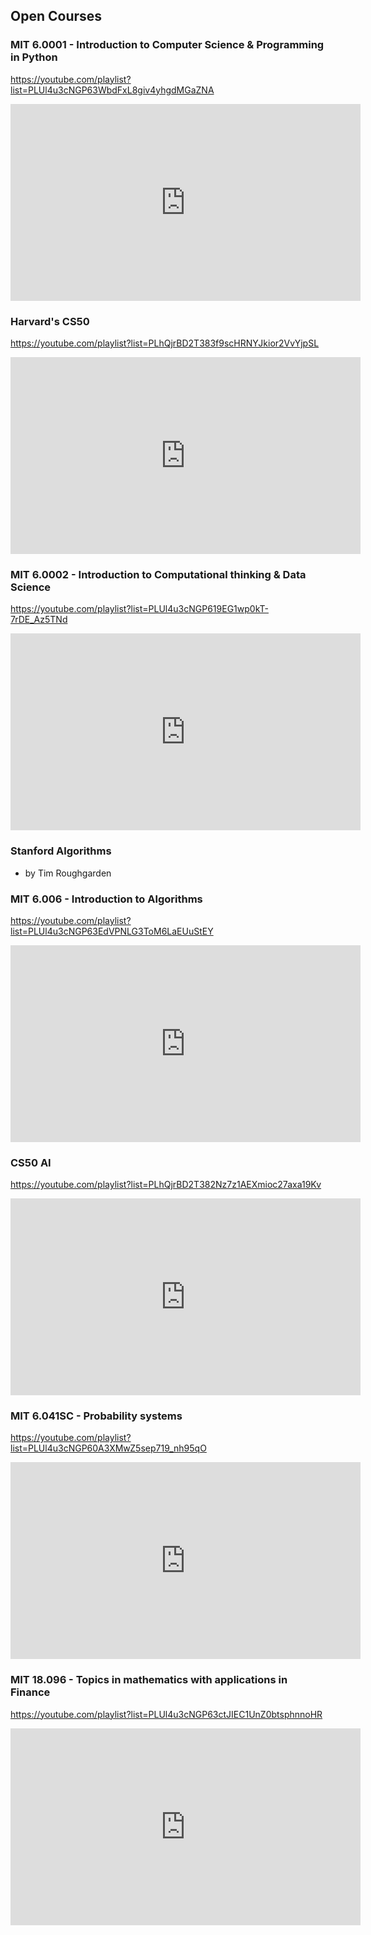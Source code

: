## Open Courses

### MIT 6.0001 - Introduction to Computer Science & Programming in Python
https://youtube.com/playlist?list=PLUl4u3cNGP63WbdFxL8giv4yhgdMGaZNA

<iframe width="560" height="315" src="https://www.youtube.com/embed/videoseries?list=PLUl4u3cNGP63WbdFxL8giv4yhgdMGaZNA" title="YouTube video player" frameborder="0" allow="accelerometer; autoplay; clipboard-write; encrypted-media; gyroscope; picture-in-picture" allowfullscreen></iframe>


### Harvard's CS50
https://youtube.com/playlist?list=PLhQjrBD2T383f9scHRNYJkior2VvYjpSL

<iframe width="560" height="315" src="https://www.youtube.com/embed/videoseries?list=PLhQjrBD2T383f9scHRNYJkior2VvYjpSL" title="YouTube video player" frameborder="0" allow="accelerometer; autoplay; clipboard-write; encrypted-media; gyroscope; picture-in-picture" allowfullscreen></iframe>


### MIT 6.0002 - Introduction to Computational thinking & Data Science
https://youtube.com/playlist?list=PLUl4u3cNGP619EG1wp0kT-7rDE_Az5TNd

<iframe width="560" height="315" src="https://www.youtube.com/embed/videoseries?list=PLUl4u3cNGP619EG1wp0kT-7rDE_Az5TNd" title="YouTube video player" frameborder="0" allow="accelerometer; autoplay; clipboard-write; encrypted-media; gyroscope; picture-in-picture" allowfullscreen></iframe>

### Stanford Algorithms
- by Tim Roughgarden

### MIT 6.006 - Introduction to Algorithms
https://youtube.com/playlist?list=PLUl4u3cNGP63EdVPNLG3ToM6LaEUuStEY

<iframe width="560" height="315" src="https://www.youtube.com/embed/videoseries?list=PLUl4u3cNGP63EdVPNLG3ToM6LaEUuStEY" title="YouTube video player" frameborder="0" allow="accelerometer; autoplay; clipboard-write; encrypted-media; gyroscope; picture-in-picture" allowfullscreen></iframe>


### CS50 AI
https://youtube.com/playlist?list=PLhQjrBD2T382Nz7z1AEXmioc27axa19Kv

<iframe width="560" height="315" src="https://www.youtube.com/embed/videoseries?list=PLhQjrBD2T382Nz7z1AEXmioc27axa19Kv" title="YouTube video player" frameborder="0" allow="accelerometer; autoplay; clipboard-write; encrypted-media; gyroscope; picture-in-picture" allowfullscreen></iframe>


### MIT 6.041SC - Probability systems
https://youtube.com/playlist?list=PLUl4u3cNGP60A3XMwZ5sep719_nh95qO

<iframe width="560" height="315" src="https://www.youtube.com/embed/videoseries?list=PLUl4u3cNGP60A3XMwZ5sep719_nh95qOe" title="YouTube video player" frameborder="0" allow="accelerometer; autoplay; clipboard-write; encrypted-media; gyroscope; picture-in-picture" allowfullscreen></iframe>


### MIT 18.096 - Topics in mathematics with applications in Finance
https://youtube.com/playlist?list=PLUl4u3cNGP63ctJIEC1UnZ0btsphnnoHR

<iframe width="560" height="315" src="https://www.youtube.com/embed/videoseries?list=PLUl4u3cNGP63ctJIEC1UnZ0btsphnnoHR" title="YouTube video player" frameborder="0" allow="accelerometer; autoplay; clipboard-write; encrypted-media; gyroscope; picture-in-picture" allowfullscreen></iframe>



